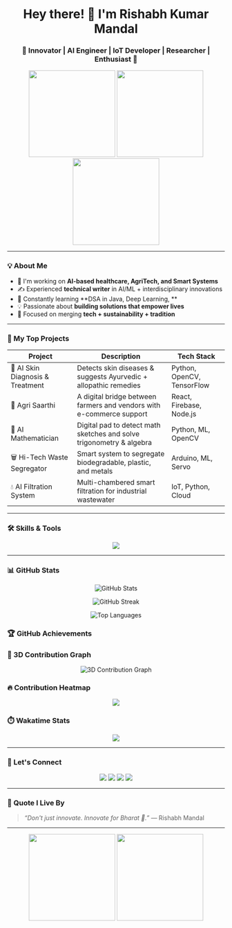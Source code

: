<h1 align="center">Hey there! 👋 I'm Rishabh Kumar Mandal</h1>
<h3 align="center">🚀 Innovator | AI Engineer | IoT Developer | Researcher |  Enthusiast 🚀</h3>

<p align="center">
  <img src="https://media.giphy.com/media/f3iwJFOVOwuy7K6FFw/giphy.gif" width="200" />
  <img src="https://media.giphy.com/media/qgQUggAC3Pfv687qPC/giphy.gif" width="200" />
  <img src="https://media.giphy.com/media/du3J3cXyzhj75IOgvA/giphy.gif" width="200"  />
</p>

---

### 💡 About Me

- 🔬 I'm working on **AI-based healthcare, AgriTech, and Smart Systems**
- ✍️ Experienced **technical writer** in AI/ML + interdisciplinary innovations
- 🔧 Constantly learning **DSA in Java, Deep Learning, **
- 💡 Passionate about **building solutions that empower lives**
- 🎯 Focused on merging **tech + sustainability + tradition**

---

### 🚀 My Top Projects

| Project | Description | Tech Stack |
|--------|-------------|------------|
| 🧠 AI Skin Diagnosis & Treatment | Detects skin diseases & suggests Ayurvedic + allopathic remedies | Python, OpenCV, TensorFlow |
| 🌾 Agri Saarthi | A digital bridge between farmers and vendors with e-commerce support | React, Firebase, Node.js |
| 🧮 AI Mathematician | Digital pad to detect math sketches and solve trigonometry & algebra | Python, ML, OpenCV |
| 🗑️ Hi-Tech Waste Segregator | Smart system to segregate biodegradable, plastic, and metals | Arduino, ML, Servo |
| 💧 AI Filtration System | Multi-chambered smart filtration for industrial wastewater | IoT, Python, Cloud |

---

### 🛠️ Skills & Tools

<p align="center">
  <img src="https://skillicons.dev/icons?i=python,java,js,react,nodejs,html,css,tailwind,git,github,firebase,raspberrypi,c,cpp,vercel,linux" />
</p>

---


### 📊 GitHub Stats

<p align="center">
  <img src="https://github-readme-stats.vercel.app/api?username=rishabhkumarmandal-ai&show_icons=true&theme=radical" alt="GitHub Stats" />
</p>

<p align="center">
  <img src="https://github-readme-streak-stats.herokuapp.com/?user=rishabhkumarmandal-ai&theme=radical" alt="GitHub Streak" />
</p>

<p align="center">
  <img src="https://github-readme-stats.vercel.app/api/top-langs/?username=rishabhkumarmandal-ai&layout=compact&theme=radical" alt="Top Languages" />
</p>


### 🏆 GitHub Achievements


### 🧊 3D Contribution Graph

<p align="center">
  <img src="https://github.com/rishabhkumarmandal-ai/rishabhkumarmandal-ai/blob/main/assets/3d-contrib.gif"alt="3D Contribution Graph" />
</p>


### 🔥 Contribution Heatmap

<p align="center">
  <img src="https://github-readme-activity-graph.vercel.app/graph?username=rishabhkumarmandal-ai&theme=react-dark" />
</p>


### ⏱️ Wakatime Stats

<p align="center">
  <img src="https://github-readme-stats.vercel.app/api/[wakatime?username=your_wakatime_username](https://wakatime.com/@rishabhkumarmandal)&theme=radical" />
</p>


---

### 🔗 Let's Connect

<p align="center">
  <a href="mailto:rishabh.writer@domain.com"><img src="https://img.shields.io/badge/-Email-red?style=for-the-badge&logo=gmail&logoColor=white" /></a>
  <a href="https://linkedin.com/in/rishabh-kumar-mandal"><img src="https://img.shields.io/badge/-LinkedIn-blue?style=for-the-badge&logo=linkedin&logoColor=white" /></a>
  <a href="https://www.youtube.com/@yourchannel"><img src="https://img.shields.io/badge/-YouTube-red?style=for-the-badge&logo=youtube&logoColor=white" /></a>
  <a href="https://twitter.com/yourhandle"><img src="https://img.shields.io/badge/-Twitter-1DA1F2?style=for-the-badge&logo=twitter&logoColor=white" /></a>
</p>

---

### 🧠 Quote I Live By

> *“Don't just innovate. Innovate for Bharat 🌾.”* — Rishabh Mandal

---

<p align="center">
  <img src="https://media.giphy.com/media/13HgwGsXF0aiGY/giphy.gif" width="200" />
  <img src="https://media.giphy.com/media/26tn33aiTi1jkl6H6/giphy.gif" width="200" />
</p>
